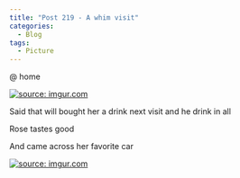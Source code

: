 ```yaml
---
title: "Post 219 - A whim visit"
categories:
  - Blog
tags:
  - Picture
---
```


@ home

<a href="https://imgur.com/jkmapqH"><img src="https://i.imgur.com/jkmapqH.jpg" title="source: imgur.com" /></a>

Said that will bought her a drink next visit and he drink in all

Rose tastes good

And came across her favorite car 

<a href="https://imgur.com/5KEAQIp"><img src="https://i.imgur.com/5KEAQIp.jpg" title="source: imgur.com" /></a>

<br/>
<script src="https://utteranc.es/client.js"
        repo="serendipityinlife/serendipityinlife.github.io"
        issue-term="pathname"
        theme="github-light"
        crossorigin="anonymous"
        async>
</script>
